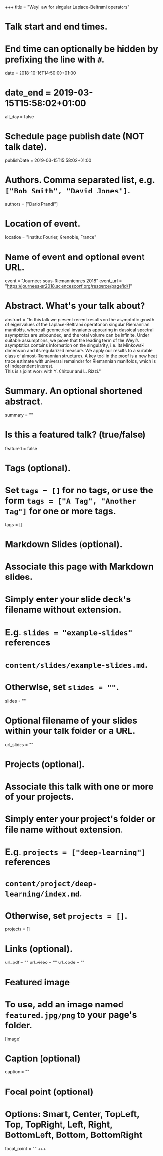 +++
title = "Weyl law for singular Laplace-Beltrami operators"

# Talk start and end times.
#   End time can optionally be hidden by prefixing the line with `#`.
date = 2018-10-16T14:50:00+01:00
# date_end = 2019-03-15T15:58:02+01:00
all_day = false

# Schedule page publish date (NOT talk date).
publishDate = 2019-03-15T15:58:02+01:00

# Authors. Comma separated list, e.g. `["Bob Smith", "David Jones"]`.
authors = ["Dario Prandi"]

# Location of event.
location = "Institut Fourier, Grenoble, France"

# Name of event and optional event URL.
event = "Journées sous-Riemanniennes 2018"
event_url = "https://journees-sr2018.sciencesconf.org/resource/page/id/1"

# Abstract. What's your talk about?
abstract = "In this talk we present recent results on the asymptotic growth of eigenvalues of the Laplace-Beltrami operator on singular Riemannian manifolds, where all geometrical invariants appearing in classical spectral asymptotics are unbounded, and the total volume can be infinite. Under suitable assumptions, we prove that the leading term of the Weyl’s asymptotics contains information on the singularity, i.e. its Minkowski dimension and its regularized measure. We apply our results to a suitable class of almost-Riemannian structures. A key tool in the proof is a new heat trace estimate with universal remainder for Riemannian manifolds, which is of independent interest. <br> This is a joint work with Y. Chitour and L. Rizzi."

# Summary. An optional shortened abstract.
summary = ""

# Is this a featured talk? (true/false)
featured = false

# Tags (optional).
#   Set `tags = []` for no tags, or use the form `tags = ["A Tag", "Another Tag"]` for one or more tags.
tags = []

# Markdown Slides (optional).
#   Associate this page with Markdown slides.
#   Simply enter your slide deck's filename without extension.
#   E.g. `slides = "example-slides"` references 
#   `content/slides/example-slides.md`.
#   Otherwise, set `slides = ""`.
slides = ""

# Optional filename of your slides within your talk folder or a URL.
url_slides = ""

# Projects (optional).
#   Associate this talk with one or more of your projects.
#   Simply enter your project's folder or file name without extension.
#   E.g. `projects = ["deep-learning"]` references 
#   `content/project/deep-learning/index.md`.
#   Otherwise, set `projects = []`.
projects = []

# Links (optional).
url_pdf = ""
url_video = ""
url_code = ""

# Featured image
# To use, add an image named `featured.jpg/png` to your page's folder. 
[image]
  # Caption (optional)
  caption = ""

  # Focal point (optional)
  # Options: Smart, Center, TopLeft, Top, TopRight, Left, Right, BottomLeft, Bottom, BottomRight
  focal_point = ""
+++
